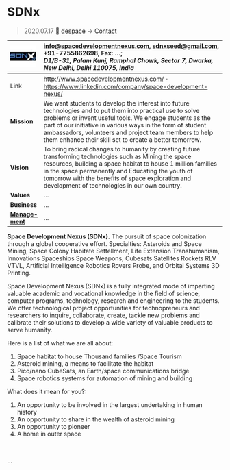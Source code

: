 # SDNx
> 2020.07.17 [🚀](../index/index.md) [despace](index.md) → [Contact](contact.md)

|[![](f/con/s/sdnx_logo1_thumb.jpg)](f/con/s/sdnx_logo1.png)|<info@spacedevelopmentnexus.com>, <sdnxseed@gmail.com>, +91-7755862698, Fax: …;<br> *D1/B-31, Palam Kunj, Ramphal Chowk, Sector 7, Dwarka, New Delhi, Delhi 110075, India*|
|:--|:--|
|Link|<http://www.spacedevelopmentnexus.com/>・ <https://www.linkedin.com/company/space-development-nexus/>|
|**Mission**|We want students to develop the interest into future technologies and to put them into practical use to solve problems or invent useful tools. We engage students as the part of our initiative in various ways in the form of student ambassadors, volunteers and project team members to help them enhance their skill set to create a better tomorrow.|
|**Vision**|To bring radical changes to humanity by creating future transforming technologies such as Mining the space resources, building a space habitat to house 1 million families in the space permanently and Educating the youth of tomorrow with the benefits of space exploration and development of technologies in our own country.|
|**Values**|…|
|**Business**|…|
|**[Manage-<br>ment](mgmt.md)**|…|

**Space Development Nexus (SDNx).** The pursuit of space colonization through a global cooperative effort. Specialties: Asteroids and Space Mining, Space Colony Habitate Settellment, Life Extension Transhumanism, Innovations Spaceships Space Weapons, Cubesats Satellites Rockets RLV VTVL, Artificial Intelligence Robotics Rovers Probe, and Orbital Systems 3D Printing.

Space Development Nexus (SDNx) is a fully integrated mode of imparting valuable academic and vocational knowledge in the field of science, computer programs, technology, research and engineering to the students. We offer technological project opportunities for technopreneurs and researchers to inquire, collaborate, create, tackle new problems and calibrate their solutions to develop a wide variety of valuable products to serve humanity.

Here is a list of what we are all about:

   1. Space habitat to house Thousand families /Space Tourism
   1. Asteroid mining, a means to facilitate the habitat
   1. Pico/nano CubeSats, an Earth/space communications bridge
   1. Space robotics systems for automation of mining and building

What does it mean for you?:

   1. An opportunity to be involved in the largest undertaking in human history
   1. An opportunity to share in the wealth of asteroid mining
   1. An opportunity to pioneer
   1. A home in outer space

<p style="page-break-after:always"> </p>

…
